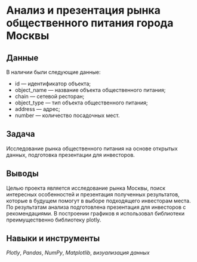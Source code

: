 # Анализ и презентация рынка общественного питания города Москвы

## Данные

В наличии были следующие данные:

- id — идентификатор объекта;
- object_name — название объекта общественного питания;
- chain — сетевой ресторан;
- object_type — тип объекта общественного питания;
- address — адрес;
- number — количество посадочных мест.

## Задача

Исследование рынка общественного питания на основе открытых данных, подготовка презентации для инвесторов.  

## Выводы

Целью проекта является исследование рынка Москвы, поиск интересных особенностей и презентация полученных результатов, которые в будущем помогут в выборе подходящего инвесторам места. По результатам анализа подготовлена презентация для инвесторов с рекомендациями. В построении графиков я использовал библиотеки преимущественно библиотеку plotly. 

## Навыки и инструменты
*Plotly*, *Pandas*, *NumPy*, *Matplotlib*, *визуализация данных*
